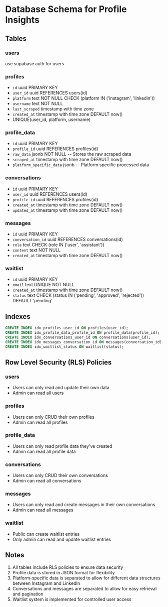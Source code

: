 # Database Schema for Profile Insights

## Tables

### users
  use supabase auth for users

### profiles
- `id` uuid PRIMARY KEY
- `user_id` uuid REFERENCES users(id)
- `platform` text NOT NULL CHECK (platform IN ('instagram', 'linkedin'))
- `username` text NOT NULL
- `last_scraped` timestamp with time zone
- `created_at` timestamp with time zone DEFAULT now()
- UNIQUE(user_id, platform, username)

### profile_data
- `id` uuid PRIMARY KEY
- `profile_id` uuid REFERENCES profiles(id)
- `raw_data` jsonb NOT NULL -- Stores the raw scraped data
- `scraped_at` timestamp with time zone DEFAULT now()
- `platform_specific_data` jsonb -- Platform specific processed data

### conversations
- `id` uuid PRIMARY KEY
- `user_id` uuid REFERENCES users(id)
- `profile_id` uuid REFERENCES profiles(id)
- `created_at` timestamp with time zone DEFAULT now()
- `updated_at` timestamp with time zone DEFAULT now()

### messages
- `id` uuid PRIMARY KEY
- `conversation_id` uuid REFERENCES conversations(id)
- `role` text CHECK (role IN ('user', 'assistant'))
- `content` text NOT NULL
- `created_at` timestamp with time zone DEFAULT now()

### waitlist
- `id` uuid PRIMARY KEY
- `email` text UNIQUE NOT NULL
- `created_at` timestamp with time zone DEFAULT now()
- `status` text CHECK (status IN ('pending', 'approved', 'rejected')) DEFAULT 'pending'

## Indexes
```sql
CREATE INDEX idx_profiles_user_id ON profiles(user_id);
CREATE INDEX idx_profile_data_profile_id ON profile_data(profile_id);
CREATE INDEX idx_conversations_user_id ON conversations(user_id);
CREATE INDEX idx_messages_conversation_id ON messages(conversation_id);
CREATE INDEX idx_waitlist_status ON waitlist(status);
```

## Row Level Security (RLS) Policies

### users
- Users can only read and update their own data
- Admin can read all users

### profiles
- Users can only CRUD their own profiles
- Admin can read all profiles

### profile_data
- Users can only read profile data they've created
- Admin can read all profile data

### conversations
- Users can only CRUD their own conversations
- Admin can read all conversations

### messages
- Users can only read and create messages in their own conversations
- Admin can read all messages

### waitlist
- Public can create waitlist entries
- Only admin can read and update waitlist entries

## Notes
1. All tables include RLS policies to ensure data security
2. Profile data is stored in JSON format for flexibility
3. Platform-specific data is separated to allow for different data structures between Instagram and LinkedIn
4. Conversations and messages are separated to allow for easy retrieval and pagination
5. Waitlist system is implemented for controlled user access
